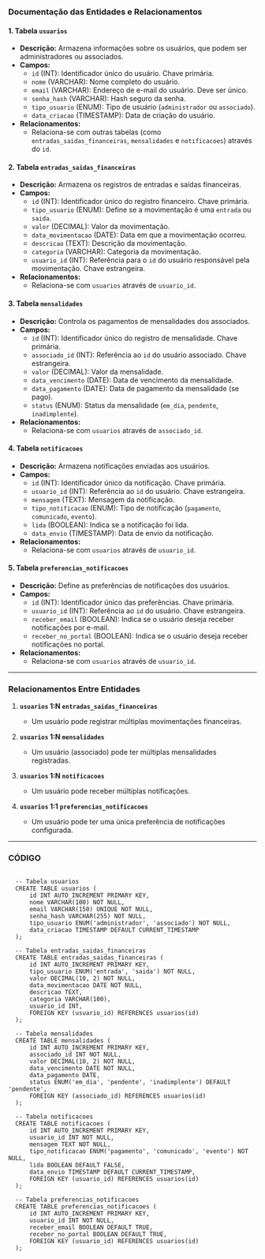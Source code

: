 ### **Documentação das Entidades e Relacionamentos**

#### 1. **Tabela `usuarios`**
   - **Descrição:** Armazena informações sobre os usuários, que podem ser administradores ou associados.
   - **Campos:**
     - `id` (INT): Identificador único do usuário. Chave primária.
     - `nome` (VARCHAR): Nome completo do usuário.
     - `email` (VARCHAR): Endereço de e-mail do usuário. Deve ser único.
     - `senha_hash` (VARCHAR): Hash seguro da senha.
     - `tipo_usuario` (ENUM): Tipo de usuário (`administrador` ou `associado`).
     - `data_criacao` (TIMESTAMP): Data de criação do usuário.
   - **Relacionamentos:**
     - Relaciona-se com outras tabelas (como `entradas_saidas_financeiras`, `mensalidades` e `notificacoes`) através do `id`.

#### 2. **Tabela `entradas_saidas_financeiras`**
   - **Descrição:** Armazena os registros de entradas e saídas financeiras.
   - **Campos:**
     - `id` (INT): Identificador único do registro financeiro. Chave primária.
     - `tipo_usuario` (ENUM): Define se a movimentação é uma `entrada` ou `saida`.
     - `valor` (DECIMAL): Valor da movimentação.
     - `data_movimentacao` (DATE): Data em que a movimentação ocorreu.
     - `descricao` (TEXT): Descrição da movimentação.
     - `categoria` (VARCHAR): Categoria da movimentação.
     - `usuario_id` (INT): Referência para o `id` do usuário responsável pela movimentação. Chave estrangeira.
   - **Relacionamentos:**
     - Relaciona-se com `usuarios` através de `usuario_id`.

#### 3. **Tabela `mensalidades`**
   - **Descrição:** Controla os pagamentos de mensalidades dos associados.
   - **Campos:**
     - `id` (INT): Identificador único do registro de mensalidade. Chave primária.
     - `associado_id` (INT): Referência ao `id` do usuário associado. Chave estrangeira.
     - `valor` (DECIMAL): Valor da mensalidade.
     - `data_vencimento` (DATE): Data de vencimento da mensalidade.
     - `data_pagamento` (DATE): Data de pagamento da mensalidade (se pago).
     - `status` (ENUM): Status da mensalidade (`em_dia`, `pendente`, `inadimplente`).
   - **Relacionamentos:**
     - Relaciona-se com `usuarios` através de `associado_id`.

#### 4. **Tabela `notificacoes`**
   - **Descrição:** Armazena notificações enviadas aos usuários.
   - **Campos:**
     - `id` (INT): Identificador único da notificação. Chave primária.
     - `usuario_id` (INT): Referência ao `id` do usuário. Chave estrangeira.
     - `mensagem` (TEXT): Mensagem da notificação.
     - `tipo_notificacao` (ENUM): Tipo de notificação (`pagamento`, `comunicado`, `evento`).
     - `lida` (BOOLEAN): Indica se a notificação foi lida.
     - `data_envio` (TIMESTAMP): Data de envio da notificação.
   - **Relacionamentos:**
     - Relaciona-se com `usuarios` através de `usuario_id`.

#### 5. **Tabela `preferencias_notificacoes`**
   - **Descrição:** Define as preferências de notificações dos usuários.
   - **Campos:**
     - `id` (INT): Identificador único das preferências. Chave primária.
     - `usuario_id` (INT): Referência ao `id` do usuário. Chave estrangeira.
     - `receber_email` (BOOLEAN): Indica se o usuário deseja receber notificações por e-mail.
     - `receber_no_portal` (BOOLEAN): Indica se o usuário deseja receber notificações no portal.
   - **Relacionamentos:**
     - Relaciona-se com `usuarios` através de `usuario_id`.

---

### **Relacionamentos Entre Entidades**

1. **`usuarios` 1:N `entradas_saidas_financeiras`**
   - Um usuário pode registrar múltiplas movimentações financeiras.

2. **`usuarios` 1:N `mensalidades`**
   - Um usuário (associado) pode ter múltiplas mensalidades registradas.

3. **`usuarios` 1:N `notificacoes`**
   - Um usuário pode receber múltiplas notificações.

4. **`usuarios` 1:1 `preferencias_notificacoes`**
   - Um usuário pode ter uma única preferência de notificações configurada.

---

### CÓDIGO

```mysql

  -- Tabela usuarios
  CREATE TABLE usuarios (
      id INT AUTO_INCREMENT PRIMARY KEY,
      nome VARCHAR(100) NOT NULL,
      email VARCHAR(150) UNIQUE NOT NULL,
      senha_hash VARCHAR(255) NOT NULL,
      tipo_usuario ENUM('administrador', 'associado') NOT NULL,
      data_criacao TIMESTAMP DEFAULT CURRENT_TIMESTAMP
  );

  -- Tabela entradas_saidas_financeiras
  CREATE TABLE entradas_saidas_financeiras (
      id INT AUTO_INCREMENT PRIMARY KEY,
      tipo_usuario ENUM('entrada', 'saida') NOT NULL,
      valor DECIMAL(10, 2) NOT NULL,
      data_movimentacao DATE NOT NULL,
      descricao TEXT,
      categoria VARCHAR(100),
      usuario_id INT,
      FOREIGN KEY (usuario_id) REFERENCES usuarios(id)
  );

  -- Tabela mensalidades
  CREATE TABLE mensalidades (
      id INT AUTO_INCREMENT PRIMARY KEY,
      associado_id INT NOT NULL,
      valor DECIMAL(10, 2) NOT NULL,
      data_vencimento DATE NOT NULL,
      data_pagamento DATE,
      status ENUM('em_dia', 'pendente', 'inadimplente') DEFAULT 'pendente',
      FOREIGN KEY (associado_id) REFERENCES usuarios(id)
  );

  -- Tabela notificacoes
  CREATE TABLE notificacoes (
      id INT AUTO_INCREMENT PRIMARY KEY,
      usuario_id INT NOT NULL,
      mensagem TEXT NOT NULL,
      tipo_notificacao ENUM('pagamento', 'comunicado', 'evento') NOT NULL,
      lida BOOLEAN DEFAULT FALSE,
      data_envio TIMESTAMP DEFAULT CURRENT_TIMESTAMP,
      FOREIGN KEY (usuario_id) REFERENCES usuarios(id)
  );

  -- Tabela preferencias_notificacoes
  CREATE TABLE preferencias_notificacoes (
      id INT AUTO_INCREMENT PRIMARY KEY,
      usuario_id INT NOT NULL,
      receber_email BOOLEAN DEFAULT TRUE,
      receber_no_portal BOOLEAN DEFAULT TRUE,
      FOREIGN KEY (usuario_id) REFERENCES usuarios(id)
  );


```